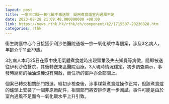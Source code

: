 ```yaml
---
layout: post
title: 一家三口疑一氧化碳中毒送院　疑用煮食爐室內通風不足
date: 2023-08-28 21:09:48.000000000 +08:00
link: https://news.rthk.hk/rthk/ch/component/k2/1715507-20230828.htm
categories: rthk
---
```


衞生防護中心今日接獲伊利沙伯醫院通報一宗一氧化碳中毒個案，涉及3名病人，年齡介乎11至79歲。

3名病人本月25日在家中使用氣體煮食爐時出現頭暈及失去知覺等病徵，隨即被送往伊利沙伯醫院，其後轉送東區醫院治療。3人現時情況穩定。初步調查顯示，事發時廚房的抽油煙機沒有開啟，而住所的窗戶亦全部關上。
 
個案已轉交相關部門跟進。經初步檢查後，涉事煤氣煮食爐操作正常，但該煮食爐的爐頭上安裝了一個非原廠配件，相關部門將安排作進一步測試。事件可能是由於室內通風不足而令一氧化碳水平上升引致。
